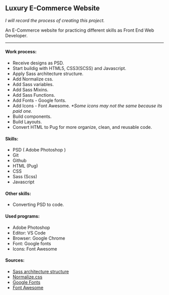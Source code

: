 ## Luxury E-Commerce Website

_I will record the process of creating this project._

An E-Commerce website for practicing different skills as Front End Web Developer.

---

#### Work process:

- Receive designs as PSD.
- Start buildig with HTML5, CSS3(SCSS) and Javascript.
- Apply Sass architecture structure.
- Add Normalize css.
- Add Sass variables.
- Add Sass Mixins.
- Add Sass Functions.
- Add Fonts - Google fonts.
- Add Icons - Font Awesome. _\*Some icons may not the same because its paid one._
- Build components.
- Build Layouts.
- Convert HTML to Pug for more organize, clean, and reusable code.

#### Skills:

- PSD ( Adobe Photoshop )
- Git
- Github
- HTML (Pug)
- CSS
- Sass (Scss)
- Javascript

#### Other skills:

- Converting PSD to code.

#### Used programs:

- Adobe Photoshop
- Editor: VS Code
- Browser: Google Chrome
- Font: Google fonts
- Icons: Font Awesome

#### Sources:

- [Sass architecture structure](https://gist.github.com/AdamMarsden/7b85e8d5bdb5bef969a0)
- [Normalize.css](https://necolas.github.io/normalize.css/)
- [Google Fonts](https://fontawesome.com/)
- [Font Awesome](https://fonts.google.com/)
